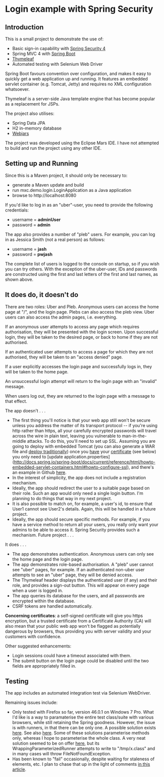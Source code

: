 # Login example with Spring Security

## Introduction

This is a small project to demonstrate the use of:

- Basic sign-in capability with [Spring Security 4](http://projects.spring.io/spring-security/)
- Spring MVC 4 with [Spring Boot](http://projects.spring.io/spring-boot/)
- [Thymeleaf](http://www.thymeleaf.org/)
- Automated testing with Selenium Web Driver

Spring Boot favours convention over configuration, and makes it easy to 
quickly get a web application up and running. It features an embedded
servlet container (e.g. Tomcat, Jetty) and requires no XML configuration
whatsoever.

Thymeleaf is a server-side Java template engine that has become popular
as a replacement for JSPs.

The project also utilises:

- Spring Data JPA 
- H2 in-memory database
- [Webjars](www.webjars.org)

The project was developed using the Eclipse Mars IDE. I have not attempted to build and run the project using any other IDE.

## Setting up and Running

Since this is a Maven project, it should only be necessary to:

- generate a Maven update and build
- run mxc.demo.login.LoginApplication as a Java application
- browse to http://localhost:8080

If you'd like to log in as an "uber"-user, you need to provide the following credentials:

- username = __adminUser__
- password = __admin__

The app also provides a number of "pleb" users. For example, you can log in as Jessica Smith (not a real person) as follows:

- username = __jash__
- password = __pwjash__

The complete list of users is logged to the console on startup, so if you wish you can try others. With
the exception of the uber-user, IDs and passwords are constructed using the first and last letters of the first and last names, as shown above.

## It does do, it doesn't do

There are two roles: Uber and Pleb. Anonymous users can access the home page at "/", and
the login page. Plebs can also access the pleb view. Uber users can also access the admin
pages, i.e. everything.

If an anonymous user attempts to access any page which requires authorisation, they
will be presented with the login screen. Upon successful login, they will be taken
to the desired page, or back to home if they are not authorised.

If an authenticated user attempts to access a page for which they are not authorised,
they will be taken to an "access denied" page.

If a user explicitly accesses the login page and successfully logs in, they will be
taken to the home page.

An unsuccessful login attempt will return to the login page with an "invalid" message.

When users log out, they are returned to the login page with a message to that effect.

The app doesn't . . . 

- The first thing you'll notice is that your web app still won't be secure unless you address
the matter of its transport protocol -- if you're using http rather than https, all your
carefully encrypted passwords will travel across the wire in plain text, leaving you vulnerable
to man-in-the-middle attacks. To do this, you'll need to set up SSL. Assuming you are going
to deploy with embedded Tomcat (you can also generate a WAR file and 
[deploy traditionally](http://docs.spring.io/spring-boot/docs/current/reference/html/howto-traditional-deployment.html))
once you [have](https://looksok.wordpress.com/2014/11/16/configure-sslhttps-on-tomcat-with-self-signed-certificate/) 
your [certificate](http://stackoverflow.com/questions/29522114/how-to-add-self-signed-ssl-certificate-to-jhipster-sample-app) 
(see below) you only need to [update application.properties]
(http://docs.spring.io/spring-boot/docs/current/reference/html/howto-embedded-servlet-containers.html#howto-configure-ssl), and there's an example in Github [here](https://github.com/spring-projects/spring-boot/tree/master/spring-boot-samples/spring-boot-sample-tomcat-ssl).
- In the interest of simplicity, the app does not include a registration mechanism.
- Ideally, the app should redirect the user to a suitable page based on their role. Such an app would
only need a single login button. I'm planning to do things that way in my next project.
- It is also possible to match on, for example, a user's id, to ensure that User1 cannot see User2's
details. Again, this will be handled in a future project.
- Ideally, the app should secure specific methods. For example, if you have a service method to return
all your users, you really only want your admins to be able to access it. Spring Security provides
such a mechanism. Future project . . .

It does . . .

- The app demonstrates authentication. Anonymous users can only see the home page and
the login page.
- The app demonstrates role-based authorisation. A "pleb" user cannot see "uber" pages,
for example. If an authenticated non-uber user attempts to see an "uber" page, they
will be denied access.
- The Thymeleaf header displays the authenticated user (if any) and their role, and provides 
a sign-out button. This will appear on every page when a user is logged in.
- The app queries its database for the users, and all passwords are encrypted within the
database.
- CSRF tokens are handled automatically.

__Concerning certificates__: a self-signed certificate will give you https encryption, but a trusted certificate
from a Certificate Authority (CA) will also mean that your public web app won't be flagged as
potentially dangerous by browsers, thus providing you with server validity and your
customers with confidence.

Other suggested enhancements:

- Login sessions could have a timeout associated with them.
- The submit button on the login page could be disabled until the two fields are appropriately filled in.

## Testing

The app includes an automated integration test via Selenium WebDriver.

Remaining issues include:

- Only tested with Firefox so far, version 46.0.1 on Windows 7 Pro. What I'd like is
a way to paramaterise the entire test class/suite with various browsers, while
still retaining the Spring goodness. However, the issue is with runners, in that
there can be only one. A possible solution exists [here](http://stackoverflow.com/questions/28560734/how-to-run-junit-springjunit4classrunner-with-parametrized/28561473#28561473). See also [here](http://blog.codeleak.pl/2015/08/parameterized-integration-tests-with.html). Some
of these solutions parameterise methods only, whereas I hope to parameterise the whole
class. A very neat solution seemed to be on offer [here](https://github.com/NitorCreations/CoreComponents/wiki/WrappingParameterizedRunner), but
its WrappingParameterizedRunner attempts to write to "/tmp/x.class" and in many cases
will throw FileNotFoundException.
- Has been known to "fail" occasionally, despite waiting for staleness of elements, etc. 
I plan to chase that up in the light of comments [in this article](http://www.obeythetestinggoat.com/how-to-get-selenium-to-wait-for-page-load-after-a-click.html).




